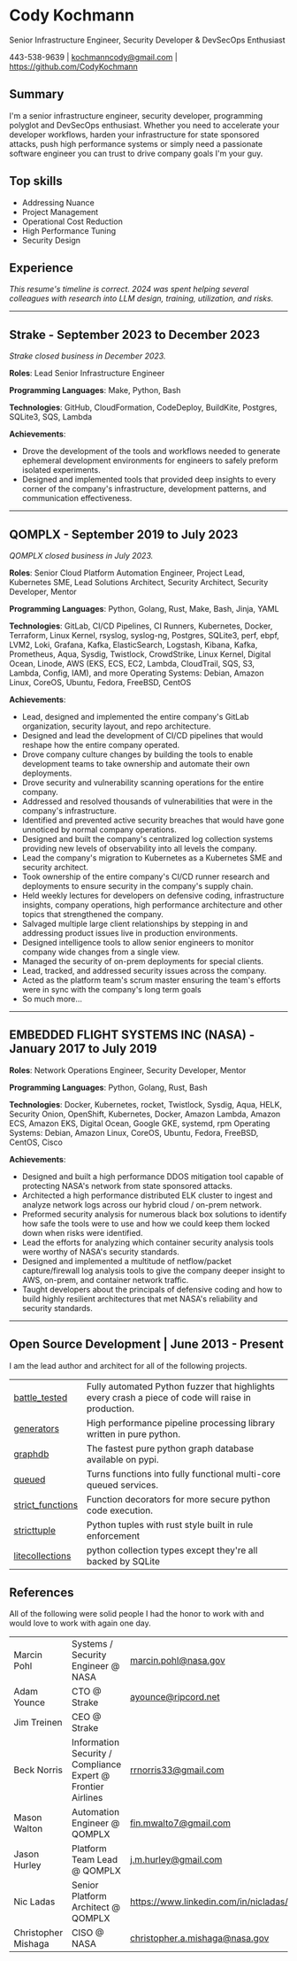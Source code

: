 # Cody Kochmann

Senior Infrastructure Engineer, Security Developer & DevSecOps Enthusiast

443-538-9639 | kochmanncody@gmail.com | https://github.com/CodyKochmann

## Summary

I'm a senior infrastructure engineer, security developer, programming polyglot and DevSecOps enthusiast. Whether you need to accelerate your developer workflows, harden your infrastructure for state sponsored attacks, push high performance systems or simply need a passionate software engineer you can trust to drive company goals I'm your guy.

## Top skills

- Addressing Nuance
- Project Management
- Operational Cost Reduction
- High Performance Tuning
- Security Design

## Experience

*This resume's timeline is correct. 2024 was spent helping several colleagues with research into LLM design, training, utilization, and risks.*

---

## Strake - September 2023 to December 2023

*Strake closed business in December 2023.*

**Roles**: Lead Senior Infrastructure Engineer

**Programming Languages**: Make, Python, Bash

**Technologies**: GitHub, CloudFormation, CodeDeploy, BuildKite, Postgres, SQLite3, SQS, Lambda

**Achievements**:

- Drove the development of the tools and workflows needed to generate ephemeral development environments for engineers to safely preform isolated experiments. 
- Designed and implemented tools that provided deep insights to every corner of the company's infrastructure, development patterns, and communication effectiveness.

---

## QOMPLX - September 2019 to July 2023

*QOMPLX closed business in July 2023.*

**Roles**: Senior Cloud Platform Automation Engineer, Project Lead, Kubernetes SME, Lead Solutions Architect, Security Architect, Security Developer, Mentor

**Programming Languages**: Python, Golang, Rust, Make, Bash, Jinja, YAML

**Technologies**: GitLab, CI/CD Pipelines, CI Runners, Kubernetes, Docker, Terraform, Linux Kernel, rsyslog, syslog-ng, Postgres, SQLite3, perf, ebpf, LVM2, Loki, Grafana, Kafka, ElasticSearch, Logstash, Kibana, Kafka, Prometheus, Aqua, Sysdig, Twistlock, CrowdStrike, Linux Kernel, Digital Ocean, Linode, AWS (EKS, ECS, EC2, Lambda, CloudTrail, SQS, S3, Lambda, Config, IAM), and more
Operating Systems: Debian, Amazon Linux, CoreOS, Ubuntu, Fedora, FreeBSD, CentOS

**Achievements**:

- Lead, designed and implemented the entire company's GitLab organization, security layout, and repo architecture.
- Designed and lead the development of CI/CD pipelines that would reshape how the entire company operated.
- Drove company culture changes by building the tools to enable development teams to take ownership and automate their own deployments.
- Drove security and vulnerability scanning operations for the entire company.
- Addressed and resolved thousands of vulnerabilities that were in the company's infrastructure.
- Identified and prevented active security breaches that would have gone unnoticed by normal company operations.
- Designed and built the company's centralized log collection systems providing new levels of observability into all levels the company.
- Lead the company's migration to Kubernetes as a Kubernetes SME and security architect.
- Took ownership of the entire company's CI/CD runner research and deployments to ensure security in the company's supply chain.
- Held weekly lectures for developers on defensive coding, infrastructure insights, company operations, high performance architecture and other topics that strengthened the company.
- Salvaged multiple large client relationships by stepping in and addressing product issues live in production environments.
- Designed intelligence tools to allow senior engineers to monitor company wide changes from a single view.
- Managed the security of on-prem deployments for special clients.
- Lead, tracked, and addressed security issues across the company.
- Acted as the platform team's scrum master ensuring the team's efforts were in sync with the company's long term goals
- So much more...

---

## EMBEDDED FLIGHT SYSTEMS INC (NASA) - January 2017 to July 2019

**Roles**: Network Operations Engineer, Security Developer, Mentor

**Programming Languages**: Python, Golang, Rust, Bash

**Technologies**: Docker, Kubernetes, rocket, Twistlock, Sysdig, Aqua, HELK, Security Onion, OpenShift, Kubernetes, Docker, Amazon Lambda, Amazon ECS, Amazon EKS, Digital Ocean, Google GKE, systemd, rpm
Operating Systems: Debian, Amazon Linux, CoreOS, Ubuntu, Fedora, FreeBSD, CentOS, Cisco

**Achievements**:

- Designed and built a high performance DDOS mitigation tool capable of protecting NASA's network from state sponsored attacks.
- Architected a high performance distributed ELK cluster to ingest and analyze network logs across our hybrid cloud / on-prem network.
- Preformed security analysis for numerous black box solutions to identify how safe the tools were to use and how we could keep them locked down when risks were identified.
- Lead the efforts for analyzing which container security analysis tools were worthy of NASA's security standards.
- Designed and implemented a multitude of netflow/packet capture/firewall log analysis tools to give the company deeper insight to AWS, on-prem, and container network traffic.
- Taught developers about the principals of defensive coding and how to build highly resilient architectures that met NASA's reliability and security standards.

---

## Open Source Development | June 2013 - Present

I am the lead author and architect for all of the following projects.

|||
|---|---|
| [battle_tested](https://github.com/CodyKochmann/battle_tested) | Fully automated Python fuzzer that highlights every crash a piece of code will raise in production. |
| [generators](https://github.com/CodyKochmann/generators) | High performance pipeline processing library written in pure python. |
| [graphdb](https://github.com/CodyKochmann/graphdb) | The fastest pure python graph database available on pypi. |
| [queued](https://github.com/CodyKochmann/queued) | Turns functions into fully functional multi-core queued services. |
| [strict_functions](https://github.com/CodyKochmann/strict_functions) | Function decorators for more secure python code execution. |
| [stricttuple](https://github.com/CodyKochmann/stricttuple) | Python tuples with rust style built in rule enforcement |
| [litecollections](https://github.com/CodyKochmann/litecollections) | python collection types except they're all backed by SQLite |


## References

All of the following were solid people I had the honor to work with and would love to work with again one day.

||||
|---|---|---|
| Marcin Pohl | Systems / Security Engineer @ NASA | marcin.pohl@nasa.gov |
| Adam Younce | CTO @ Strake | ayounce@ripcord.net |
| Jim Treinen | CEO @ Strake |  |
| Beck Norris | Information Security / Compliance Expert @ Frontier Airlines | rrnorris33@gmail.com |
| Mason Walton | Automation Engineer @ QOMPLX | fin.mwalto7@gmail.com |
| Jason Hurley | Platform Team Lead @ QOMPLX | j.m.hurley@gmail.com |
| Nic Ladas | Senior Platform Architect @ QOMPLX | https://www.linkedin.com/in/nicladas/ |
| Christopher Mishaga | CISO @ NASA | christopher.a.mishaga@nasa.gov |

